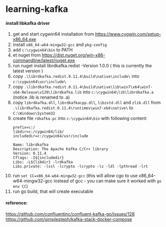 # learning-kafka

#### install libkafka driver
1. get and start cygwin64 installation from https://www.cygwin.com/setup-x86_64.exe
1. install `x86_64-w64-mingw32-gcc` and `pkg-config`
1. add `c:\cygwin64\bin` to PATH
1. et nuget from https://dist.nuget.org/win-x86-commandline/latest/nuget.exe
1. run nuget install librdkafka.redist -Version 1.0.0 ( this is currently the latest version )
1. copy `.\librdkafka.redist.0.11.4\build\native\include\` into `c:\cygwin64\usr\include\`
1. copy `.\librdkafka.redist.0.11.4\build\native\lib\win7\x64\win7-x64-Release\v120\librdkafka.lib` into `c:\cygwin64\lib\librdkafka.a` (notice .lib is renamed to .a)
1. copy `librdkafka.dll`, `librdkafkacpp.dll`, `libzstd.dll` and `zlib.dll` from `.\librdkafka.redist.0.11.4\runtimes\win7-x64\native\` to `C:\Windows\System32`
1. create file `rdkafka.pc` into `c:\cygwin64\bin` with following content:
    ```
    prefix=c:/
    libdir=c:/cygwin64/lib/
    includedir=c:/cygwin64/usr/include

    Name: librdkafka
    Description: The Apache Kafka C/C++ library
    Version: 0.11.4
    Cflags: -I${includedir}
    Libs: -L${libdir} -lrdkafka
    Libs.private: -lssl -lcrypto -lcrypto -lz -ldl -lpthread -lrt
    ```
1. run `set CC=x86_64-w64-mingw32-gcc` (this will allow cgo to use x86_64-w64-mingw32-gcc instead of gcc - you can make sure it worked with `go env CC`)
1. run go build, that will create executable

#### reference:
https://github.com/confluentinc/confluent-kafka-go/issues/128
https://github.com/simplesteph/kafka-stack-docker-compose